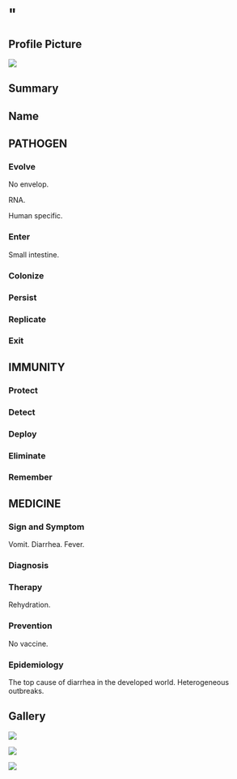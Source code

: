 # "

## Profile Picture

![](1.jpeg)

## Summary

## Name

## PATHOGEN

### Evolve

No envelop.

RNA.

Human specific.

### Enter

Small intestine.

### Colonize

### Persist

### Replicate

### Exit

## IMMUNITY

### Protect

### Detect

### Deploy

### Eliminate

### Remember

## MEDICINE

### Sign and Symptom

Vomit.
Diarrhea.
Fever.

### Diagnosis

### Therapy

Rehydration.

### Prevention

No vaccine.

### Epidemiology

The top cause of diarrhea in the developed world.
Heterogeneous outbreaks.

## Gallery

![](2.jpeg)

![](3.jpeg)

![](4.jpeg)
